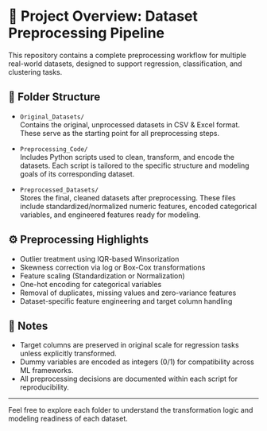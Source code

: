 # 📁 Project Overview: Dataset Preprocessing Pipeline

This repository contains a complete preprocessing workflow for multiple real-world datasets, designed to support regression, classification, and clustering tasks.

## 📂 Folder Structure

- `Original_Datasets/`  
  Contains the original, unprocessed datasets in CSV & Excel format. These serve as the starting point for all preprocessing steps.

- `Preprocessing_Code/`  
  Includes Python scripts used to clean, transform, and encode the datasets. Each script is tailored to the specific structure and modeling goals of its corresponding dataset.

- `Preprocessed_Datasets/`  
  Stores the final, cleaned datasets after preprocessing. These files include standardized/normalized numeric features, encoded categorical variables, and engineered features ready for modeling.

## ⚙️ Preprocessing Highlights

- Outlier treatment using IQR-based Winsorization  
- Skewness correction via log or Box-Cox transformations  
- Feature scaling (Standardization or Normalization)  
- One-hot encoding for categorical variables  
- Removal of duplicates, missing values and zero-variance features  
- Dataset-specific feature engineering and target column handling

## 📌 Notes

- Target columns are preserved in original scale for regression tasks unless explicitly transformed.  
- Dummy variables are encoded as integers (0/1) for compatibility across ML frameworks.  
- All preprocessing decisions are documented within each script for reproducibility.

---

Feel free to explore each folder to understand the transformation logic and modeling readiness of each dataset.
